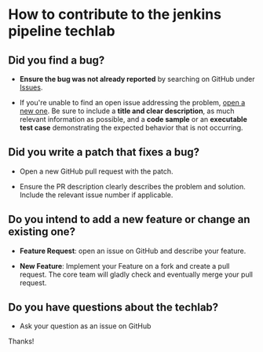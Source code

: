 # How to contribute to the jenkins pipeline techlab

## Did you find a bug?

* **Ensure the bug was not already reported** by searching on GitHub under [Issues](https://github.com/puzzle/jenkins-techlab/issues).

* If you're unable to find an open issue addressing the problem, [open a new one](https://github.com/puzzle/jenkins-techlab/issues/new). Be sure to include a **title and clear description**, as much relevant information as possible, and a **code sample** or an **executable test case** demonstrating the expected behavior that is not occurring.

## Did you write a patch that fixes a bug?

* Open a new GitHub pull request with the patch.

* Ensure the PR description clearly describes the problem and solution. Include the relevant issue number if applicable.

## Do you intend to add a new feature or change an existing one?

* **Feature Request**: open an issue on GitHub and describe your feature.

* **New Feature**: Implement your Feature on a fork and create a pull request. The core team will gladly check and eventually merge your pull request.

## Do you have questions about the techlab?

* Ask your question as an issue on GitHub

Thanks!
